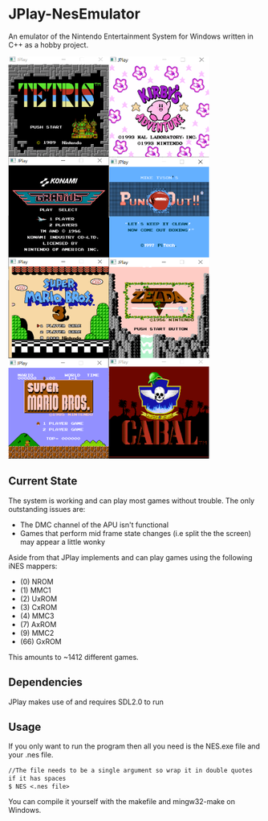 # JPlay-NesEmulator
An emulator of the Nintendo Entertainment System for Windows written in C++ as a hobby project.

<img src="/Images/Tetris.PNG?raw=true" width=200 height=200 align="left"> <img src="/Images/Kirby.PNG?raw=true" width=200 height=200 align="left"> <img src="/Images/Gradius.PNG?raw=true" width=200 height=200 align="left"> <img src="/Images/Tyson.PNG?raw=true" width=200 height=200 align="left">
<br>
<img src="/Images/SMB3.PNG?raw=true" width=200 height=200 align="left"> <img src="/Images/Zelda.PNG?raw=true" width=200 height=200 align="left"> <img src="/Images/SMB.PNG?raw=true" width=200 height=200 align="left"> <img src="/Images/Cabal.PNG?raw=true" width=200 height=200>



## Current State
The system is working and can play most games without trouble. The only outstanding issues are:

  * The DMC channel of the APU isn't functional
  * Games that perform mid frame state changes (i.e split the the screen) may appear a little wonky

Aside from that JPlay implements and can play games using the following iNES mappers:

  * (0) NROM
  * (1) MMC1
  * (2) UxROM
  * (3) CxROM
  * (4) MMC3
  * (7) AxROM
  * (9) MMC2
  * (66) GxROM

This amounts to ~1412 different games.

## Dependencies
JPlay makes use of and requires SDL2.0 to run 


## Usage
If you only want to run the program then all you need is the NES.exe file and your .nes file.<br>
```
//The file needs to be a single argument so wrap it in double quotes if it has spaces
$ NES <.nes file>
```

You can compile it yourself with the makefile and mingw32-make on Windows.
